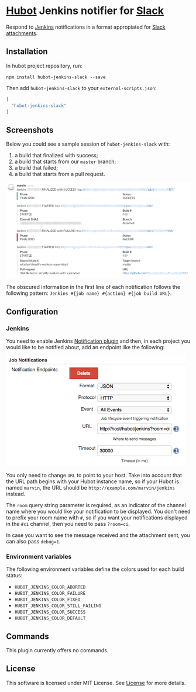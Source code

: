 # [Hubot][hubot] Jenkins notifier for [Slack][slack]
Respond to [Jenkins][jenkins] notifications in a format appropiated for [Slack][slack] [attachments][slack-attach].

## Installation
In hubot project repository, run:

```
npm install hubot-jenkins-slack --save
```

Then add `hubot-jenkins-slack` to your `external-scripts.json`:

```json
[
  "hubot-jenkins-slack"
]
```

## Screenshots
Below you could see a sample session of `hubot-jenkins-slack` with:

1. a build that finalized with success;
2. a build that starts from our `master` branch;
3. a build that failed;
4. a build that starts from a pull request.

![attachments][attachments]

The obscured information in the first line of each notification follows the following pattern: `Jenkins #{job name} #{action} #{job build URL}`.

## Configuration

### Jenkins
You need to enable Jenkins [Notification plugin][notification-plugin] and then, in each project you would like to be notified about, add an endpoint like the following:

![Add Notification endpoint][notification-endpoint]

You only need to change `URL` to point to your host. Take into account that the URL path begins with your Hubot instance name, so if your Hubot is named `marvin`, the URL should be `http://example.com/marvin/jenkins` instead.

The `room` query string parameter is required, as an indicator of the channel name where you would like your notification to be displayed. You don't need to prefix your room name with `#`, so if you want your notifications displayed in the `#ci` channel, then you need to pass `?room=ci`.

In case you want to see the message received and the attachment sent, you can also pass `debug=1`.

### Environment variables
The following environment variables define the colors used for each build status:

* `HUBOT_JENKINS_COLOR_ABORTED`
* `HUBOT_JENKINS_COLOR_FAILURE`
* `HUBOT_JENKINS_COLOR_FIXED`
* `HUBOT_JENKINS_COLOR_STILL_FAILING`
* `HUBOT_JENKINS_COLOR_SUCCESS`
* `HUBOT_JENKINS_COLOR_DEFAULT`

## Commands
This plugin currently offers no commands.

## License
This software is licensed under MIT License. See [License][license] for more details.

[hubot]: https://hubot.github.com/
[jenkins]: http://jenkins-ci.org/
[slack]: https://slack.com/
[slack-attach]: https://api.slack.com/docs/attachments
[license]: https://github.com/inkel/hubot-jenkins-slack/blob/master/LICENSE
[notification-plugin]: https://wiki.jenkins-ci.org/display/JENKINS/Notification+Plugin
[notification-endpoint]: screenshots/notification-endpoint.png
[attachments]: screenshots/attachments.png
